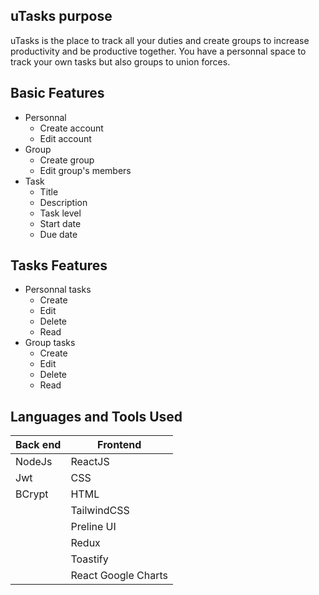 ## uTasks purpose
uTasks is the place to track all your duties and create groups to increase productivity and be productive together. You have a personnal space to track your own tasks but also groups to union forces. 


## Basic Features
* Personnal
    * Create account
    * Edit account
* Group 
    * Create group
    * Edit group's members
* Task 
    * Title
    * Description
    * Task level
    * Start date
    * Due date  
 
## Tasks Features
* Personnal tasks
    * Create
    * Edit
    * Delete
    * Read
* Group tasks
    * Create
    * Edit
    * Delete
    * Read

## Languages and Tools Used
| Back end    | Frontend         |
| ----------- | ---------------- |
| NodeJs      | ReactJS          |
| Jwt         | CSS              |
| BCrypt      | HTML             |
|             | TailwindCSS      |
|             | Preline UI       |
|             | Redux            |
|             | Toastify         |
|             | React Google Charts         |